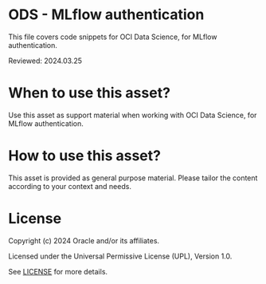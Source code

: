 # ODS - MLflow authentication
 
This file covers code snippets for OCI Data Science, for MLflow authentication.

Reviewed: 2024.03.25
 

# When to use this asset?

Use this asset as support material when working with OCI Data Science, for MLflow authentication.


# How to use this asset?

This asset is provided as general purpose material. Please tailor the content according to your context and needs.


# License
 
Copyright (c) 2024 Oracle and/or its affiliates.
 
Licensed under the Universal Permissive License (UPL), Version 1.0.
 
See [LICENSE](https://github.com/oracle-devrel/technology-engineering/blob/main/LICENSE) for more details.

